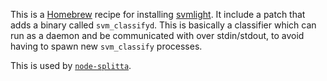 This is a [Homebrew](http://brew.sh/) recipe for installing
[svmlight](http://svmlight.joachims.org/). It include a patch that
adds a binary called `svm_classifyd`. This is basically a classifier
which can run as a daemon and be communicated with over stdin/stdout,
to avoid having to spawn new `svm_classify` processes.

This is used by
[`node-splitta`](https://github.com/contours/node-splitta).
